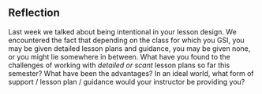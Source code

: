 ## Reflection
Last week we talked about being intentional in your lesson design. We encountered the fact that depending on the class for which you GSI, you may be given detailed lesson plans and guidance, you may be given none, or you might lie somewhere in between. What have you found to the challenges of working with *detailed or scant* lesson plans so far this semester? What have been the advantages? In an ideal world, what form of support / lesson plan / guidance would your instructor be providing you?
